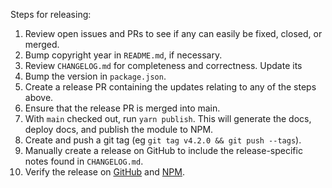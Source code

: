 Steps for releasing:

1. Review open issues and PRs to see if any can easily be fixed, closed, or
   merged.
2. Bump copyright year in `README.md`, if necessary.
3. Review `CHANGELOG.md` for completeness and correctness. Update its
4. Bump the version in `package.json`.
5. Create a release PR containing the updates relating to any of the steps
   above.
6. Ensure that the release PR is merged into main.
7. With `main` checked out, run `yarn publish`. This will generate the
   docs, deploy docs, and publish the module to NPM.
8. Create and push a git tag (eg `git tag v4.2.0 && git push --tags`).
8. Manually create a release on GitHub to include the release-specific
   notes found in `CHANGELOG.md`.
9. Verify the release on
   [GitHub](https://github.com/maxmind/minfraud-api-node/releases) and
   [NPM](https://npmjs.com/package/@maxmind/minfraud-api-node).
